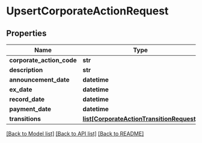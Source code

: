 # UpsertCorporateActionRequest


## Properties
Name | Type | Description | Notes
------------ | ------------- | ------------- | -------------
**corporate_action_code** | **str** |  | 
**description** | **str** |  | [optional] 
**announcement_date** | **datetime** |  | 
**ex_date** | **datetime** |  | 
**record_date** | **datetime** |  | 
**payment_date** | **datetime** |  | 
**transitions** | [**list[CorporateActionTransitionRequest]**](CorporateActionTransitionRequest.md) |  | 

[[Back to Model list]](../README.md#documentation-for-models) [[Back to API list]](../README.md#documentation-for-api-endpoints) [[Back to README]](../README.md)


